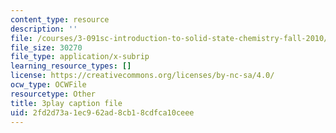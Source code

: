 ```yaml
---
content_type: resource
description: ''
file: /courses/3-091sc-introduction-to-solid-state-chemistry-fall-2010/2fd2d73a1ec962ad8cb18cdfca10ceee_cMaryERGZmY.srt
file_size: 30270
file_type: application/x-subrip
learning_resource_types: []
license: https://creativecommons.org/licenses/by-nc-sa/4.0/
ocw_type: OCWFile
resourcetype: Other
title: 3play caption file
uid: 2fd2d73a-1ec9-62ad-8cb1-8cdfca10ceee
---
```

